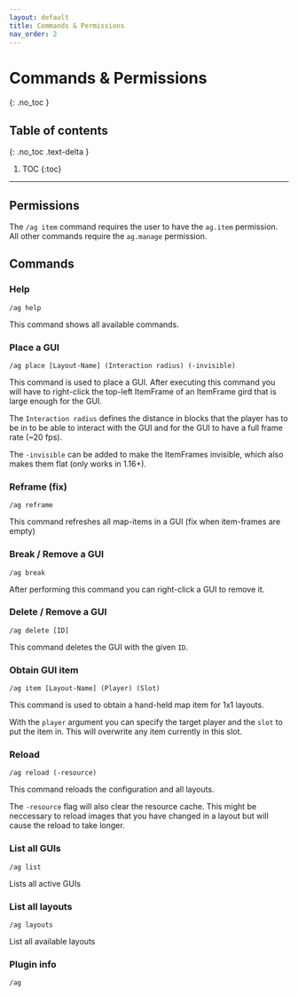```yaml
---
layout: default
title: Commands & Permissions
nav_order: 2
---
```


# Commands & Permissions
{: .no_toc }

## Table of contents
{: .no_toc .text-delta }

1. TOC
{:toc}

---

## Permissions

The `/ag item` command requires the user to have the `ag.item` permission. All other commands require the `ag.manage` permission.

## Commands
### Help
`/ag help`

This command shows all available commands.

### Place a GUI
`/ag place [Layout-Name] (Interaction radius) (-invisible)`

This command is used to place a GUI. After executing this command you will have to right-click the top-left ItemFrame of an ItemFrame gird that is large enough for the GUI.

The `Interaction radius` defines the distance in blocks that the player has to be in to be able to interact with the GUI and for the GUI to have a full frame rate (~20 fps).

The `-invisible` can be added to make the ItemFrames invisible, which also makes them flat (only works in 1.16+).

### Reframe (fix)
`/ag reframe`

This command refreshes all map-items in a GUI (fix when item-frames are empty)

### Break / Remove a GUI
`/ag break`

After performing this command you can right-click a GUI to remove it.

### Delete / Remove a GUI
`/ag delete [ID]`

This command deletes the GUI with the given `ID`.

### Obtain GUI item
`/ag item [Layout-Name] (Player) (Slot)`

This command is used to obtain a hand-held map item for 1x1 layouts.

With the `player` argument you can specify the target player and the `slot` to put the item in. This will overwrite any item currently in this slot.

### Reload
`/ag reload (-resource)`

This command reloads the configuration and all layouts.

The `-resource` flag will also clear the resource cache. This might be neccessary to reload images that you have changed in a layout but will cause the reload to take longer.

### List all GUIs
`/ag list`

Lists all active GUIs

### List all layouts
`/ag layouts`

List all available layouts

### Plugin info
`/ag`